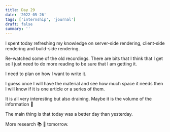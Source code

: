 ```yaml
---
title: Day 29
date: '2022-05-26'
tags: ['internship', 'journal']
draft: false
summary: ''
---
```


I spent today refreshing my knowledge on server-side rendering, client-side rendering and build-side rendering.

Re-watched some of the old recordings. There are bits that I think that I get so I just need to do more reading to be sure that I am getting it.

I need to plan on how I want to write it.

I guess once I will have the material and see how much space it needs then I will know if it is one article or a series of them.

It is all very interesting but also draining. Maybe it is the volume of the information 🤔

The main thing is that today was a better day than yesterday.

More research 📚 🔎 tomorrow.
